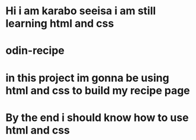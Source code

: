 # Hi i am karabo seeisa i am still learning html and css
# odin-recipe
# in this project im gonna be using html and css to build my recipe page
# By the end i should know how to use html and css
